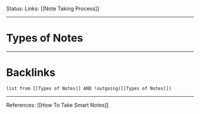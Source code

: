Status:
Links: [[Note Taking Process]]
___
# Types of Notes
___
# Backlinks
```dataview
list from [[Types of Notes]] AND !outgoing([[Types of Notes]])
```
___
References: [[How To Take Smart Notes]]